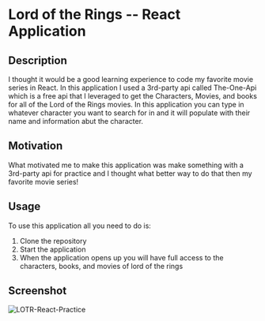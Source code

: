 # Lord of the Rings -- React Application

## Description
I thought it would be a good learning experience to code my favorite movie series in React. In this application I used a 3rd-party api called The-One-Api which is a free api that I leveraged to get the Characters, Movies, and books for all of the Lord of the Rings movies.
In this application you can type in whatever character you want to search for in and it will populate with their name and information abut the character.

## Motivation
What motivated me to make this application was make something with a 3rd-party api for practice and I thought what better way to do that then my favorite movie series!

## Usage
To use this application all you need to do is:
1. Clone the repository
2. Start the application
3. When the application opens up you will have full access to the characters, books, and movies of lord of the rings

## Screenshot
![LOTR-React-Practice](https://github.com/Jeremyethridge/LordoftheRings/assets/128623643/494525fb-41f9-4b01-926d-ceb1a54cdd87)

